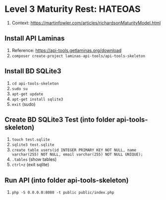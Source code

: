 # Level 3 Maturity Rest: HATEOAS
1. Context: https://martinfowler.com/articles/richardsonMaturityModel.html

## Install API Laminas
1. Reference: https://api-tools.getlaminas.org/download
1. `composer create-project laminas-api-tools/api-tools-skeleton`

## Install BD SQLite3
1. `cd api-tools-skeleton`
1. `sudo su`
1. `apt-get update`  
1. `apt-get install sqlite3`
1. `exit` (sudo)

## Create BD SQLite3 Test (into folder api-tools-skeleton)
1. `touch test.sqlite`
1. `sqlite3 test.sqlite`
1. `create table users(id INTEGER PRIMARY KEY NOT NULL, name varchar(255) NOT NULL, email varchar(255) NOT NULL UNIQUE);`  
1. `.tables` (show tables)
1. `ctrl+z`  (exit sqlite)

## Run API (into folder api-tools-skeleton)
1. `php -S 0.0.0.0:8080 -t public public/index.php`


